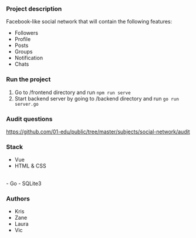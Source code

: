 ### Project description
Facebook-like social network that will contain the following features:
- Followers
- Profile
- Posts
- Groups
- Notification
- Chats

### Run the project
1. Go to /frontend directory and run `npm run serve`
2. Start backend server by going to /backend directory and run `go run server.go`




### Audit questions
https://github.com/01-edu/public/tree/master/subjects/social-network/audit



### Stack
- Vue
- HTML & CSS
<br>
- Go
- SQLite3

### Authors
- Kris
- Zane
- Laura
- Vic